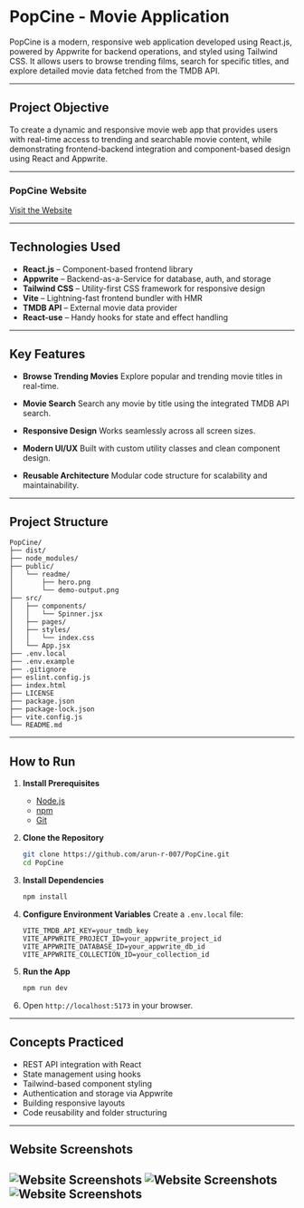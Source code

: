 # PopCine - Movie Application

PopCine is a modern, responsive web application developed using React.js, powered by Appwrite for backend operations, and styled using Tailwind CSS. It allows users to browse trending films, search for specific titles, and explore detailed movie data fetched from the TMDB API.

---

## Project Objective

To create a dynamic and responsive movie web app that provides users with real-time access to trending and searchable movie content, while demonstrating frontend-backend integration and component-based design using React and Appwrite.

---

### PopCine Website

[Visit the Website](https://popcine-app.netlify.app/)

---

## Technologies Used

* **React.js** – Component-based frontend library
* **Appwrite** – Backend-as-a-Service for database, auth, and storage
* **Tailwind CSS** – Utility-first CSS framework for responsive design
* **Vite** – Lightning-fast frontend bundler with HMR
* **TMDB API** – External movie data provider
* **React-use** – Handy hooks for state and effect handling

---

## Key Features

* **Browse Trending Movies**
  Explore popular and trending movie titles in real-time.

* **Movie Search**
  Search any movie by title using the integrated TMDB API search.

* **Responsive Design**
  Works seamlessly across all screen sizes.

* **Modern UI/UX**
  Built with custom utility classes and clean component design.

* **Reusable Architecture**
  Modular code structure for scalability and maintainability.

---

## Project Structure

```
PopCine/
├── dist/
├── node_modules/
├── public/
│   └── readme/
│       ├── hero.png
│       └── demo-output.png
├── src/
│   ├── components/
│   │   └── Spinner.jsx
│   ├── pages/
│   ├── styles/
│   │   └── index.css
│   └── App.jsx
├── .env.local
├── .env.example
├── .gitignore
├── eslint.config.js
├── index.html
├── LICENSE
├── package.json
├── package-lock.json
├── vite.config.js
└── README.md

```

---

## How to Run

1. **Install Prerequisites**

   * [Node.js](https://nodejs.org/en)
   * [npm](https://www.npmjs.com/)
   * [Git](https://git-scm.com/)

2. **Clone the Repository**

   ```bash
   git clone https://github.com/arun-r-007/PopCine.git
   cd PopCine
   ```

3. **Install Dependencies**

   ```bash
   npm install
   ```

4. **Configure Environment Variables**
   Create a `.env.local` file:

   ```env
   VITE_TMDB_API_KEY=your_tmdb_key
   VITE_APPWRITE_PROJECT_ID=your_appwrite_project_id
   VITE_APPWRITE_DATABASE_ID=your_appwrite_db_id
   VITE_APPWRITE_COLLECTION_ID=your_collection_id
   ```

5. **Run the App**

   ```bash
   npm run dev
   ```

6. Open `http://localhost:5173` in your browser.

---

## Concepts Practiced

* REST API integration with React
* State management using hooks
* Tailwind-based component styling
* Authentication and storage via Appwrite
* Building responsive layouts
* Code reusability and folder structuring

---

## Website Screenshots

![Website Screenshots](https://github.com/user-attachments/assets/86779545-6057-4488-aa64-96e6536361c4)
![Website Screenshots](https://github.com/user-attachments/assets/59a65c17-9072-470f-b615-81ae433bbf07)
![Website Screenshots](https://github.com/user-attachments/assets/add1b273-cec6-4c59-9578-a07ff2b9f776)
---
